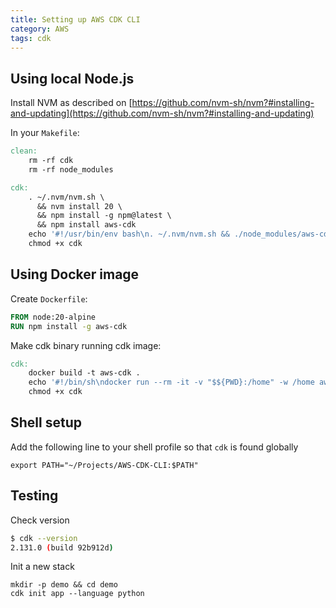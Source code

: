 ```yaml
---
title: Setting up AWS CDK CLI
category: AWS
tags: cdk
---
```


## Using local Node.js

Install NVM as described on 
[https://github.com/nvm-sh/nvm?#installing-and-updating](https://github.com/nvm-sh/nvm?#installing-and-updating)

In your `Makefile`:

```makefile
clean:
	rm -rf cdk
	rm -rf node_modules

cdk:
	. ~/.nvm/nvm.sh \
	  && nvm install 20 \
	  && npm install -g npm@latest \
	  && npm install aws-cdk
	echo '#!/usr/bin/env bash\n. ~/.nvm/nvm.sh && ./node_modules/aws-cdk/bin/cdk $$*' > cdk
	chmod +x cdk
```

## Using Docker image

Create `Dockerfile`:

```dockerfile
FROM node:20-alpine
RUN npm install -g aws-cdk
```

Make cdk binary running cdk image:

```makefile
cdk:
	docker build -t aws-cdk .
	echo '#!/bin/sh\ndocker run --rm -it -v "$${PWD}:/home" -w /home aws-cdk cdk $$*' > cdk
	chmod +x cdk
```

## Shell setup

Add the following line to your shell profile so that `cdk` is found globally

```shell
export PATH="~/Projects/AWS-CDK-CLI:$PATH"
```

## Testing

Check version

```sh
$ cdk --version
2.131.0 (build 92b912d)
```

Init a new stack

```shell
mkdir -p demo && cd demo
cdk init app --language python
```
